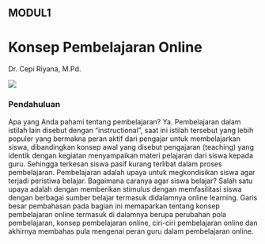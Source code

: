 ## MODUL1
# Konsep Pembelajaran Online
Dr. Cepi Riyana, M.Pd.

![](Screenshot%202022-09-29%20093653.png)

### **Pendahuluan**
Apa yang Anda pahami tentang pembelajaran? Ya. Pembelajaran dalam
istilah lain disebut dengan “instructional”, saat ini istilah tersebut yang
lebih populer yang bermakna peran aktif dari pengajar untuk membelajarkan
siswa, dibandingkan konsep awal yang disebut pengajaran (teaching) yang
identik dengan kegiatan menyampaikan materi pelajaran dari siswa kepada
guru. Sehingga terkesan siswa pasif kurang terlibat dalam proses
pembelajaran. Pembelajaran adalah upaya untuk megkondisikan siswa agar
terjadi peristiwa belajar. Bagaimana caranya agar siswa belajar? Salah satu
upaya adalah dengan memberikan stimulus dengan memfasilitasi siswa dengan
berbagai sumber belajar termasuk didalamnya online learning.
Garis besar pembahasan pada bagian ini memaparkan tentang konsep
pembelajaran online termasuk di dalamnya berupa perubahan pola
pembelajaran, konsep pembelajaran online, ciri-ciri pembelajaran online dan
akhirnya membahas pula mengenai peran guru dalam pembelajaran online.


